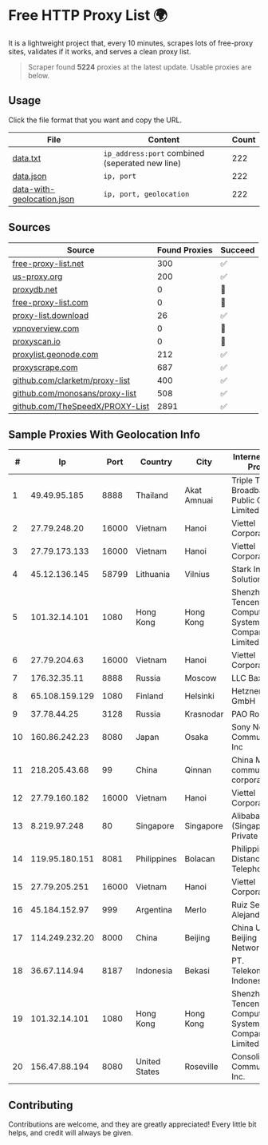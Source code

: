 
# Free HTTP Proxy List 🌍

It is a lightweight project that, every 10 minutes, scrapes lots of free-proxy sites, validates if it works, and serves a clean proxy list.


> Scraper found **5224** proxies at the latest update. Usable proxies are below.

## Usage

Click the file format that you want and copy the URL.


|File|Content|Count|
|----|-------|-----|
|[data.txt](https://raw.githubusercontent.com/themiralay/Proxy-List-World/master/data.txt)|`ip_address:port` combined (seperated new line)|222|
|[data.json](https://raw.githubusercontent.com/themiralay/Proxy-List-World/master/data.json)|`ip, port`|222|
|[data-with-geolocation.json](https://raw.githubusercontent.com/themiralay/Proxy-List-World/master/data-with-geolocation.json)|`ip, port, geolocation`|222|

## Sources

|Source|Found Proxies|Succeed|
|------|-------------|-------|
|[free-proxy-list.net](https://free-proxy-list.net)|300|✅|
|[us-proxy.org](https://www.us-proxy.org)|200|✅|
|[proxydb.net](http://proxydb.net)|0|🚫|
|[free-proxy-list.com](https://free-proxy-list.com/?page=&port=&type%5B%5D=http&type%5B%5D=https&up_time=0&search=Search)|0|🚫|
|[proxy-list.download](https://www.proxy-list.download/HTTP)|26|✅|
|[vpnoverview.com](https://vpnoverview.com/privacy/anonymous-browsing/free-proxy-servers)|0|🚫|
|[proxyscan.io](https://www.proxyscan.io)|0|🚫|
|[proxylist.geonode.com](https://proxylist.geonode.com/api/proxy-list?limit=300&page=1&sort_by=lastChecked&sort_type=desc&protocols=http,https)|212|✅|
|[proxyscrape.com](https://api.proxyscrape.com/v2/?request=displayproxies&protocol=http&timeout=10000&country=all&ssl=all&anonymity=all)|687|✅|
|[github.com/clarketm/proxy-list](https://raw.githubusercontent.com/clarketm/proxy-list/master/proxy-list-raw.txt)|400|✅|
|[github.com/monosans/proxy-list](https://raw.githubusercontent.com/monosans/proxy-list/main/proxies/http.txt)|508|✅|
|[github.com/TheSpeedX/PROXY-List](https://raw.githubusercontent.com/TheSpeedX/PROXY-List/master/http.txt)|2891|✅|


## Sample Proxies With Geolocation Info

|#|Ip|Port|Country|City|Internet Service Provider|
|-|--|----|-------|----|-------------------------|
|1|49.49.95.185|8888|Thailand|Akat Amnuai|Triple T Broadband Public Company Limited|
|2|27.79.248.20|16000|Vietnam|Hanoi|Viettel Corporation|
|3|27.79.173.133|16000|Vietnam|Hanoi|Viettel Corporation|
|4|45.12.136.145|58799|Lithuania|Vilnius|Stark Industries Solutions LTD|
|5|101.32.14.101|1080|Hong Kong|Hong Kong|Shenzhen Tencent Computer Systems Company Limited|
|6|27.79.204.63|16000|Vietnam|Hanoi|Viettel Corporation|
|7|176.32.35.11|8888|Russia|Moscow|LLC Baxet|
|8|65.108.159.129|1080|Finland|Helsinki|Hetzner Online GmbH|
|9|37.78.44.25|3128|Russia|Krasnodar|PAO Rostelecom|
|10|160.86.242.23|8080|Japan|Osaka|Sony Network Communications Inc|
|11|218.205.43.68|99|China|Qinnan|China Mobile communications corporation|
|12|27.79.160.182|16000|Vietnam|Hanoi|Viettel Corporation|
|13|8.219.97.248|80|Singapore|Singapore|Alibaba Cloud (Singapore) Private Limited|
|14|119.95.180.151|8081|Philippines|Bolacan|Philippine Long Distance Telephone Co.|
|15|27.79.205.251|16000|Vietnam|Hanoi|Viettel Corporation|
|16|45.184.152.97|999|Argentina|Merlo|Ruiz Sebastian Alejandro|
|17|114.249.232.20|8000|China|Beijing|China Unicom Beijing Province Network|
|18|36.67.114.94|8187|Indonesia|Bekasi|PT. Telekomunikasi Indonesia|
|19|101.32.14.101|1080|Hong Kong|Hong Kong|Shenzhen Tencent Computer Systems Company Limited|
|20|156.47.88.194|8080|United States|Roseville|Consolidated Communications, Inc.|



## Contributing

Contributions are welcome, and they are greatly appreciated! Every
little bit helps, and credit will always be given.

